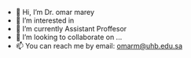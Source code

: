 - 👋 Hi, I’m Dr. omar marey
- 👀 I’m interested in  
- 🌱 I’m currently Assistant Proffesor 
- 💞️ I’m looking to collaborate on ...
- 📫 You can reach me by email: omarm@uhb.edu.sa

<!---
omarmarey/omarmarey is a ✨ special ✨ repository because its `README.md` (this file) appears on your GitHub profile.
You can click the Preview link to take a look at your changes.
--->
